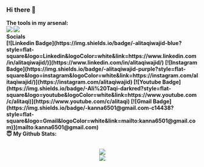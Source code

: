 ### Hi there 👋

<!--
**TheFlash2k/theflash2k** is a ✨ _special_ ✨ repository because its `README.md` (this file) appears on your GitHub profile.

Here are some ideas to get you started:

- 🔭 I’m currently working on ...
- 🌱 I’m currently learning ...
- 👯 I’m looking to collaborate on ...
- 🤔 I’m looking for help with ...
- 💬 Ask me about ...
- 📫 How to reach me: ...
- 😄 Pronouns: ...
- ⚡ Fun fact: ...
-->

<summary><b>The tools in my arsenal: </summary>
<img src="https://img.shields.io/badge/-Visual%20Studio%20Code-23A9F2?style=flat-square&logo=Visual%20Studio%20Code&logoColor=white"/>
<img src="https://img.shields.io/badge/-Github-181717?style=flat-square&logo=GitHub&logoColor=white"/>

<summary><b>Socials</summary>
[![Linkedin Badge](https://img.shields.io/badge/-alitaqiwajid-blue?style=flat-square&logo=Linkedin&logoColor=white&link=https://www.linkedin.com/in/alitaqiwajid/)](https://www.linkedin.com/in/alitaqiwajid/)
[![Instagram Badge](https://img.shields.io/badge/-alitaqiwajid-purple?style=flat-square&logo=instagram&logoColor=white&link=https://instagram.com/alitaqiwajid/)](https://instagram.com/alitaqiwajid)
[![Youtube Badge](https://img.shields.io/badge/-Ali%20Taqi-darkred?style=flat-square&logo=youtube&logoColor=white&link=https://www.youtube.com/c/alitaqi)](https://www.youtube.com/c/alitaqi)
[![Gmail Badge](https://img.shields.io/badge/-kanna6501@gmail.com-c14438?style=flat-square&logo=Gmail&logoColor=white&link=mailto:kanna6501@gmail.com)](mailto:kanna6501@gmail.com)

<summary> 😇 <b>My Github Stats</b>: </summary>
<br>
<p align = "center">
  <img src = "https://github-readme-stats.vercel.app/api?username=theflash2k&show_icons=true&theme=tokyonight&line_height=27">
  <br>
  <img src = "https://github-readme-stats.vercel.app/api/top-langs/?username=theflash2k&hide=css,java,html&theme=tokyonight">
</p>
